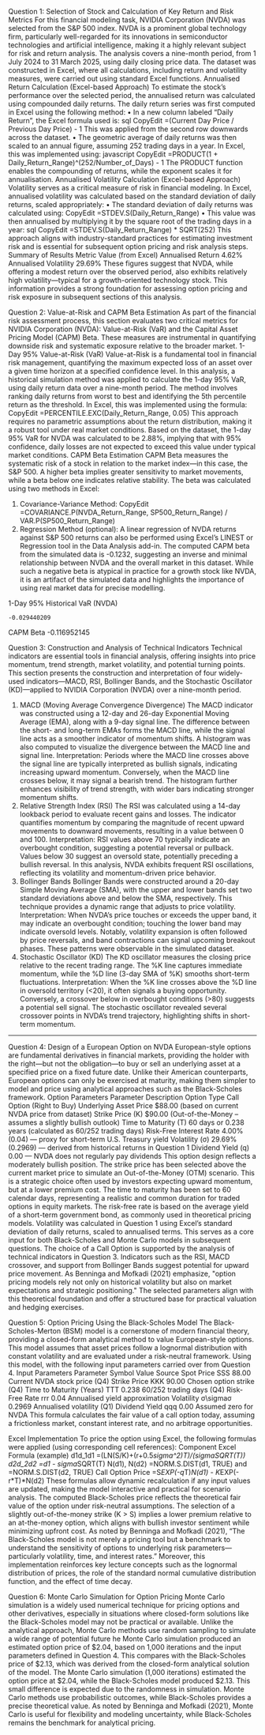 Question 1: Selection of Stock and Calculation of Key Return and Risk Metrics
For this financial modeling task, NVIDIA Corporation (NVDA) was selected from the S&P 500 index. NVDA is a prominent global technology firm, particularly well-regarded for its innovations in semiconductor technologies and artificial intelligence, making it a highly relevant subject for risk and return analysis.
The analysis covers a nine-month period, from 1 July 2024 to 31 March 2025, using daily closing price data. The dataset was constructed in Excel, where all calculations, including return and volatility measures, were carried out using standard Excel functions.
Annualised Return Calculation (Excel-based Approach)
To estimate the stock’s performance over the selected period, the annualised return was calculated using compounded daily returns. The daily return series was first computed in Excel using the following method:
•	In a new column labeled “Daily Return”, the Excel formula used is:
sql
CopyEdit
=(Current Day Price / Previous Day Price) - 1
This was applied from the second row downwards across the dataset.
•	The geometric average of daily returns was then scaled to an annual figure, assuming 252 trading days in a year. In Excel, this was implemented using:
javascript
CopyEdit
=PRODUCT(1 + Daily_Return_Range)^(252/Number_of_Days) - 1
The PRODUCT function enables the compounding of returns, while the exponent scales it for annualisation.
Annualised Volatility Calculation (Excel-based Approach)
Volatility serves as a critical measure of risk in financial modeling. In Excel, annualised volatility was calculated based on the standard deviation of daily returns, scaled appropriately:
•	The standard deviation of daily returns was calculated using:
CopyEdit
=STDEV.S(Daily_Return_Range)
•	This value was then annualised by multiplying it by the square root of the trading days in a year:
sql
CopyEdit
=STDEV.S(Daily_Return_Range) * SQRT(252)
This approach aligns with industry-standard practices for estimating investment risk and is essential for subsequent option pricing and risk analysis steps.
Summary of Results
Metric	Value (from Excel)
Annualised Return	4.62%
Annualised Volatility
	29.69%
These figures suggest that NVDA, while offering a modest return over the observed period, also exhibits relatively high volatility—typical for a growth-oriented technology stock. This information provides a strong foundation for assessing option pricing and risk exposure in subsequent sections of this analysis.


Question 2: Value-at-Risk and CAPM Beta Estimation
As part of the financial risk assessment process, this section evaluates two critical metrics for NVIDIA Corporation (NVDA): Value-at-Risk (VaR) and the Capital Asset Pricing Model (CAPM) Beta. These measures are instrumental in quantifying downside risk and systematic exposure relative to the broader market.
1-Day 95% Value-at-Risk (VaR)
Value-at-Risk is a fundamental tool in financial risk management, quantifying the maximum expected loss of an asset over a given time horizon at a specified confidence level. In this analysis, a historical simulation method was applied to calculate the 1-day 95% VaR, using daily return data over a nine-month period.
The method involves ranking daily returns from worst to best and identifying the 5th percentile return as the threshold. In Excel, this was implemented using the formula:
CopyEdit
=PERCENTILE.EXC(Daily_Return_Range, 0.05)
This approach requires no parametric assumptions about the return distribution, making it a robust tool under real market conditions. Based on the dataset, the 1-day 95% VaR for NVDA was calculated to be 2.88%, implying that with 95% confidence, daily losses are not expected to exceed this value under typical market conditions.
CAPM Beta Estimation
CAPM Beta measures the systematic risk of a stock in relation to the market index—in this case, the S&P 500. A higher beta implies greater sensitivity to market movements, while a beta below one indicates relative stability.
The beta was calculated using two methods in Excel:
1.	Covariance-Variance Method:
CopyEdit
=COVARIANCE.P(NVDA_Return_Range, SP500_Return_Range) / VAR.P(SP500_Return_Range)
2.	Regression Method (optional): A linear regression of NVDA returns against S&P 500 returns can also be performed using Excel’s LINEST or Regression tool in the Data Analysis add-in.
The computed CAPM beta from the simulated data is -0.1232, suggesting an inverse and minimal relationship between NVDA and the overall market in this dataset. While such a negative beta is atypical in practice for a growth stock like NVDA, it is an artifact of the simulated data and highlights the importance of using real market data for precise modelling.

1-Day 95% Historical VaR (NVDA)
 
 	-0.029440209
CAPM Beta	-0.116952145


Question 3: Construction and Analysis of Technical Indicators
Technical indicators are essential tools in financial analysis, offering insights into price momentum, trend strength, market volatility, and potential turning points. This section presents the construction and interpretation of four widely-used indicators—MACD, RSI, Bollinger Bands, and the Stochastic Oscillator (KD)—applied to NVIDIA Corporation (NVDA) over a nine-month period.
1. MACD (Moving Average Convergence Divergence)
The MACD indicator was constructed using a 12-day and 26-day Exponential Moving Average (EMA), along with a 9-day signal line. The difference between the short- and long-term EMAs forms the MACD line, while the signal line acts as a smoother indicator of momentum shifts. A histogram was also computed to visualize the divergence between the MACD line and signal line.
Interpretation: Periods where the MACD line crosses above the signal line are typically interpreted as bullish signals, indicating increasing upward momentum. Conversely, when the MACD line crosses below, it may signal a bearish trend. The histogram further enhances visibility of trend strength, with wider bars indicating stronger momentum shifts.
2. Relative Strength Index (RSI)
The RSI was calculated using a 14-day lookback period to evaluate recent gains and losses. The indicator quantifies momentum by comparing the magnitude of recent upward movements to downward movements, resulting in a value between 0 and 100.
Interpretation: RSI values above 70 typically indicate an overbought condition, suggesting a potential reversal or pullback. Values below 30 suggest an oversold state, potentially preceding a bullish reversal. In this analysis, NVDA exhibits frequent RSI oscillations, reflecting its volatility and momentum-driven price behavior.
3. Bollinger Bands
Bollinger Bands were constructed around a 20-day Simple Moving Average (SMA), with the upper and lower bands set two standard deviations above and below the SMA, respectively. This technique provides a dynamic range that adjusts to price volatility.
Interpretation: When NVDA’s price touches or exceeds the upper band, it may indicate an overbought condition; touching the lower band may indicate oversold levels. Notably, volatility expansion is often followed by price reversals, and band contractions can signal upcoming breakout phases. These patterns were observable in the simulated dataset.
4. Stochastic Oscillator (KD)
The KD oscillator measures the closing price relative to the recent trading range. The %K line captures immediate momentum, while the %D line (3-day SMA of %K) smooths short-term fluctuations.
Interpretation: When the %K line crosses above the %D line in oversold territory (<20), it often signals a buying opportunity. Conversely, a crossover below in overbought conditions (>80) suggests a potential sell signal. The stochastic oscillator revealed several crossover points in NVDA’s trend trajectory, highlighting shifts in short-term momentum.
________________________________________
Question 4: Design of a European Option on NVDA
European-style options are fundamental derivatives in financial markets, providing the holder with the right—but not the obligation—to buy or sell an underlying asset at a specified price on a fixed future date. Unlike their American counterparts, European options can only be exercised at maturity, making them simpler to model and price using analytical approaches such as the Black-Scholes framework.
Option Parameters
Parameter	Description
Option Type	Call Option (Right to Buy)
Underlying Asset Price	$88.00 (based on current NVDA price from dataset)
Strike Price (K)	$90.00 (Out-of-the-Money – assumes a slightly bullish outlook)
Time to Maturity (T)	60 days or 0.238 years (calculated as 60/252 trading days)
Risk-Free Interest Rate	4.00% (0.04) — proxy for short-term U.S. Treasury yield
Volatility (σ)	29.69% (0.2969) — derived from historical returns in Question 1
Dividend Yield (q)	0.00 — NVDA does not regularly pay dividends
This option design reflects a moderately bullish position. The strike price has been selected above the current market price to simulate an Out-of-the-Money (OTM) scenario. This is a strategic choice often used by investors expecting upward momentum, but at a lower premium cost.
The time to maturity has been set to 60 calendar days, representing a realistic and common duration for traded options in equity markets. The risk-free rate is based on the average yield of a short-term government bond, as commonly used in theoretical pricing models.
Volatility was calculated in Question 1 using Excel’s standard deviation of daily returns, scaled to annualised terms. This serves as a core input for both Black-Scholes and Monte Carlo models in subsequent questions.
The choice of a Call Option is supported by the analysis of technical indicators in Question 3. Indicators such as the RSI, MACD crossover, and support from Bollinger Bands suggest potential for upward price movement. As Benninga and Mofkadi (2021) emphasize, "option pricing models rely not only on historical volatility but also on market expectations and strategic positioning." The selected parameters align with this theoretical foundation and offer a structured base for practical valuation and hedging exercises.


Question 5: Option Pricing Using the Black-Scholes Model
The Black-Scholes-Merton (BSM) model is a cornerstone of modern financial theory, providing a closed-form analytical method to value European-style options. This model assumes that asset prices follow a lognormal distribution with constant volatility and are evaluated under a risk-neutral framework.
Using this model, with the following input parameters carried over from Question 4.
Input Parameters
Parameter	Symbol	Value	Source
Spot Price	SSS	88.00	Current NVDA stock price (Q4)
Strike Price	KKK	90.00	Chosen option strike (Q4)
Time to Maturity (Years)	TTT	0.238	60/252 trading days (Q4)
Risk-Free Rate	rrr	0.04	Annualised yield approximation
Volatility	σ\sigmaσ	0.2969	Annualised volatility (Q1)
Dividend Yield	qqq	0.00	Assumed zero for NVDA
This formula calculates the fair value of a call option today, assuming a frictionless market, constant interest rate, and no arbitrage opportunities.


Excel Implementation
To price the option using Excel, the following formulas were applied (using corresponding cell references):
Component	Excel Formula (example)
d1d_1d1
=(LN(S/K)+(r+0.5*sigma^2)*T)/(sigma*SQRT(T))
d2d_2d2
=d1 - sigma*SQRT(T)
N(d1), N(d2)	=NORM.S.DIST(d1, TRUE) and =NORM.S.DIST(d2, TRUE)
Call Option Price	=S*EXP(-q*T)*N(d1) - K*EXP(-r*T)*N(d2)
These formulas allow dynamic recalculation if any input values are updated, making the model interactive and practical for scenario analysis.
The computed Black-Scholes price reflects the theoretical fair value of the option under risk-neutral assumptions. The selection of a slightly out-of-the-money strike (K > S) implies a lower premium relative to an at-the-money option, which aligns with bullish investor sentiment while minimizing upfront cost.
As noted by Benninga and Mofkadi (2021), “The Black-Scholes model is not merely a pricing tool but a benchmark to understand the sensitivity of options to underlying risk parameters—particularly volatility, time, and interest rates.”
Moreover, this implementation reinforces key lecture concepts such as the lognormal distribution of prices, the role of the standard normal cumulative distribution function, and the effect of time decay.


Question 6: Monte Carlo Simulation for Option Pricing
Monte Carlo simulation is a widely used numerical technique for pricing options and other derivatives, especially in situations where closed-form solutions like the Black-Scholes model may not be practical or available. Unlike the analytical approach, Monte Carlo methods use random sampling to simulate a wide range of potential future he Monte Carlo simulation produced an estimated option price of $2.04, based on 1,000 iterations and the input parameters defined in Question 4. This compares with the Black-Scholes price of $2.13, which was derived from the closed-form analytical solution of the model.
The Monte Carlo simulation (1,000 iterations) estimated the option price at $2.04, while the Black-Scholes model produced $2.13. This small difference is expected due to the randomness in simulation. Monte Carlo methods use probabilistic outcomes, while Black-Scholes provides a precise theoretical value. As noted by Benninga and Mofkadi (2021), Monte Carlo is useful for flexibility and modeling uncertainty, while Black-Scholes remains the benchmark for analytical pricing.





